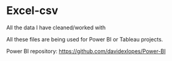 # Excel-csv
All the data I have cleaned/worked with

All these files are being used for Power BI or Tableau projects.

Power BI repository: https://github.com/davidexlopes/Power-BI
